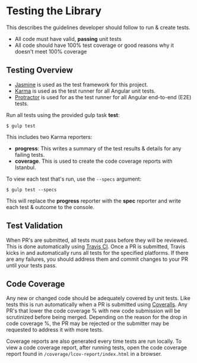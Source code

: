 # Testing the Library

This describes the guidelines developer should follow to run & create tests.

- All code must have valid, **passing** unit tests
- All code should have 100% test coverage or good reasons why it doesn't meet 100% coverage 

## Testing Overview

- [Jasmine](http://jasmine.github.io/) is used as the test framework for this project.
- [Karma](http://karma-runner.github.io) is used as the test runner for all Angular unit tests.
- [Protractor](https://angular.github.io/protractor/#/) is used for as the test runner for all Angular end-to-end (E2E) tests. 

Run all tests using the provided gulp task **test**:

```shell
$ gulp test
```

This includes two Karma reporters: 
 - **progress**: This writes a summary of the test results & details for any failing tests.
 - **coverage**. This is used to create the code coverage reports with Istanbul.

To view each test that's run, use the `--specs` argument:

```shell
$ gulp test --specs
```

This will replace the **progress** reporter with the **spec** reporter and write each test & outcome to the console.

## Test Validation

When PR's are submitted, all tests must pass before they will be reviewed. This is done automatically using [Travis CI](https://travis-ci.org). Once a PR is submitted, Travis kicks in and automatically runs all tests for the specified platforms. If there are any failures, you should address them and commit changes to your PR until your tests pass.

## Code Coverage

Any new or changed code should be adequately covered by unit tests. Like tests this is run automatically when a PR is submitted using [Coveralls](https://coveralls.io/). Any PR's that lower the code coverage % with new code submission will be scrutinized before being merged. Depending on the reason for the drop in code coverage %, the PR may be rejected or the submitter may be requested to address it with more tests.

Coverage reports are also generated every time tests are run locally. To view a code coverage report, after running tests, open the code coverage report found in `/coverage/lcov-report/index.html` in a browser.